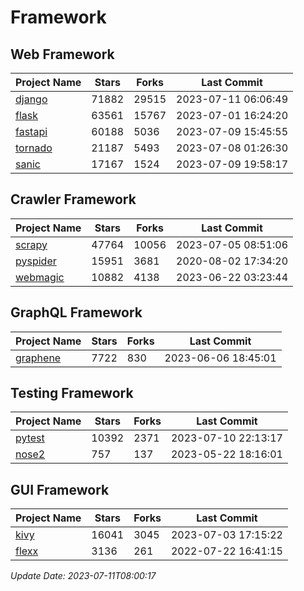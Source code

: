 # Framework

## Web Framework
| Project Name | Stars | Forks | Last Commit |
| ------------ | ----- | ----- | ----------- |
| [django](https://github.com/django/django) | 71882 | 29515 | 2023-07-11 06:06:49 |
| [flask](https://github.com/pallets/flask) | 63561 | 15767 | 2023-07-01 16:24:20 |
| [fastapi](https://github.com/tiangolo/fastapi) | 60188 | 5036 | 2023-07-09 15:45:55 |
| [tornado](https://github.com/tornadoweb/tornado) | 21187 | 5493 | 2023-07-08 01:26:30 |
| [sanic](https://github.com/sanic-org/sanic) | 17167 | 1524 | 2023-07-09 19:58:17 |

## Crawler Framework
| Project Name | Stars | Forks | Last Commit |
| ------------ | ----- | ----- | ----------- |
| [scrapy](https://github.com/scrapy/scrapy) | 47764 | 10056 | 2023-07-05 08:51:06 |
| [pyspider](https://github.com/binux/pyspider) | 15951 | 3681 | 2020-08-02 17:34:20 |
| [webmagic](https://github.com/code4craft/webmagic) | 10882 | 4138 | 2023-06-22 03:23:44 |

## GraphQL Framework
| Project Name | Stars | Forks | Last Commit |
| ------------ | ----- | ----- | ----------- |
| [graphene](https://github.com/graphql-python/graphene) | 7722 | 830 | 2023-06-06 18:45:01 |

## Testing Framework
| Project Name | Stars | Forks | Last Commit |
| ------------ | ----- | ----- | ----------- |
| [pytest](https://github.com/pytest-dev/pytest) | 10392 | 2371 | 2023-07-10 22:13:17 |
| [nose2](https://github.com/nose-devs/nose2) | 757 | 137 | 2023-05-22 18:16:01 |

## GUI Framework
| Project Name | Stars | Forks | Last Commit |
| ------------ | ----- | ----- | ----------- |
| [kivy](https://github.com/kivy/kivy) | 16041 | 3045 | 2023-07-03 17:15:22 |
| [flexx](https://github.com/flexxui/flexx) | 3136 | 261 | 2022-07-22 16:41:15 |

*Update Date: 2023-07-11T08:00:17*